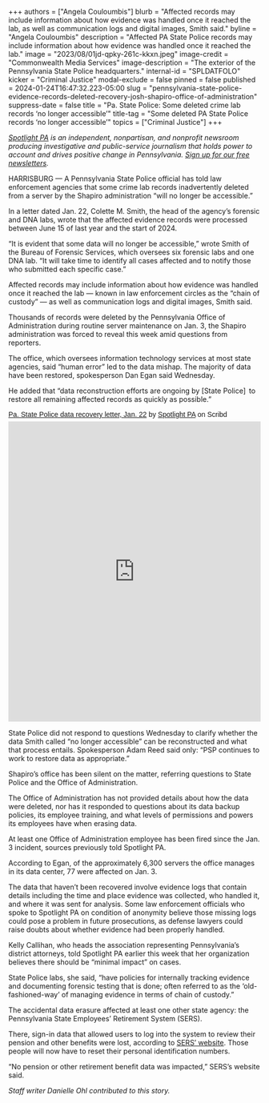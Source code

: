 +++
authors = ["Angela Couloumbis"]
blurb = "Affected records may include information about how evidence was handled once it reached the lab, as well as communication logs and digital images, Smith said."
byline = "Angela Couloumbis"
description = "Affected PA State Police records may include information about how evidence was handled once it reached the lab."
image = "2023/08/01jd-qpky-261c-kkxn.jpeg"
image-credit = "Commonwealth Media Services"
image-description = "The exterior of the Pennsylvania State Police headquarters."
internal-id = "SPLDATFOLO"
kicker = "Criminal Justice"
modal-exclude = false
pinned = false
published = 2024-01-24T16:47:32.223-05:00
slug = "pennsylvania-state-police-evidence-records-deleted-recovery-josh-shapiro-office-of-administration"
suppress-date = false
title = "Pa. State Police: Some deleted crime lab records ‘no longer accessible’"
title-tag = "Some deleted PA State Police records ‘no longer accessible’"
topics = ["Criminal Justice"]
+++

<a href="https://www.spotlightpa.org/"><em>Spotlight PA</em></a><em> is an independent, nonpartisan, and nonprofit newsroom producing investigative and public-service journalism that holds power to account and drives positive change in Pennsylvania. </em><a href="https://www.spotlightpa.org/newsletters"><em>Sign up for our free newsletters</em></a><em>.</em>

HARRISBURG — A Pennsylvania State Police official has told law enforcement agencies that some crime lab records inadvertently deleted from a server by the Shapiro administration “will no longer be accessible.”

In a letter dated Jan. 22, Colette M. Smith, the head of the agency’s forensic and DNA labs, wrote that the affected evidence records were processed between June 15 of last year and the start of 2024.

“It is evident that some data will no longer be accessible,” wrote Smith of the Bureau of Forensic Services, which oversees six forensic labs and one DNA lab. “It will take time to identify all cases affected and to notify those who submitted each specific case.”

<script src="https://www.spotlightpa.org/embed.js" async></script><div data-spl-embed-version="1" data-spl-src="https://www.spotlightpa.org/embeds/newsletter/"></div>

Affected records may include information about how evidence was handled once it reached the lab — known in law enforcement circles as the “chain of custody” — as well as communication logs and digital images, Smith said.

Thousands of records were deleted by the Pennsylvania Office of Administration during routine server maintenance on Jan. 3, the Shapiro administration was forced to reveal this week amid questions from reporters.

The office, which oversees information technology services at most state agencies, said “human error” led to the data mishap. The majority of data have been restored, spokesperson Dan Egan said Wednesday.

He added that “data reconstruction efforts are ongoing by \[State Police\]  to restore all remaining affected records as quickly as possible.”

<p  style=" margin: 12px auto 6px auto; font-family: Helvetica,Arial,Sans-serif; font-style: normal; font-variant: normal; font-weight: normal; font-size: 14px; line-height: normal; font-size-adjust: none; font-stretch: normal; -x-system-font: none; display: block;">   <a title="View Pa. State Police data recovery letter, Jan. 22 on Scribd" href="https://www.scribd.com/document/701220511/Pa-State-Police-data-recovery-letter-Jan-22#from_embed"  style="text-decoration: underline;" >Pa. State Police data recovery letter, Jan. 22</a> by <a title="View Spotlight PA's profile on Scribd" href="https://www.scribd.com/user/507961525/Spotlight-PA#from_embed"  style="text-decoration: underline;" >Spotlight PA</a> on Scribd</p><iframe class="scribd_iframe_embed" title="Pa. State Police data recovery letter, Jan. 22" src="https://www.scribd.com/embeds/701220511/content?start_page=1&view_mode=scroll&access_key=key-Su2WR93iVaaQT78q8CrE" data-auto-height="false" data-aspect-ratio="0.7729220222793488" scrolling="no" id="doc_10398" width="100%" height="600" frameborder="0"></iframe>

State Police did not respond to questions Wednesday to clarify whether the data Smith called “no longer accessible” can be reconstructed and what that process entails. Spokesperson Adam Reed said only: “PSP continues to work to restore data as appropriate.”

Shapiro’s office has been silent on the matter, referring questions to State Police and the Office of Administration.

The Office of Administration has not provided details about how the data were deleted, nor has it responded to questions about its data backup policies, its employee training, and what levels of permissions and powers its employees have when erasing data.

At least one Office of Administration employee has been fired since the Jan. 3 incident, sources previously told Spotlight PA.

According to Egan, of the approximately 6,300 servers the office manages in its data center, 77 were affected on Jan. 3.

The data that haven’t been recovered involve evidence logs that contain details including the time and place evidence was collected, who handled it, and where it was sent for analysis. Some law enforcement officials who spoke to Spotlight PA on condition of anonymity believe those missing logs could pose a problem in future prosecutions, as defense lawyers could raise doubts about whether evidence had been properly handled.

Kelly Callihan, who heads the association representing Pennsylvania’s district attorneys, told Spotlight PA earlier this week that her organization believes there should be “minimal impact” on cases.

<script src="https://www.spotlightpa.org/embed.js" async></script><div data-spl-embed-version="1" data-spl-src="https://www.spotlightpa.org/embeds/donate/"></div>

State Police labs, she said, “have policies for internally tracking evidence and documenting forensic testing that is done; often referred to as the ‘old-fashioned-way’ of managing evidence in terms of chain of custody.”

The accidental data erasure affected at least one other state agency: the Pennsylvania State Employees’ Retirement System (SERS).

There, sign-in data that allowed users to log into the system to review their pension and other benefits were lost, according to <a href="https://members.sers.pa.gov/member/Public/login.aspx?TYPE=33554433&amp;REALMOID=06-dbd04903-d514-406c-b6a2-03743ced19cd&amp;GUID=&amp;SMAUTHREASON=0&amp;METHOD=GET&amp;SMAGENTNAME=-SM-0c%2fquzY1UoLgPTm67ulGX%2fzRnX5JoyHdXltk7n7SjmZNz9hhs%2f%2bczJaLik8usNuN&amp;TARGET=-SM-HTTPS%3a%2f%2fmembers%2esers%2epa%2egov%2fmember%2f#">SERS’ website</a>. Those people will now have to reset their personal identification numbers.

“No pension or other retirement benefit data was impacted,” SERS’s website said.

<em>Staff writer Danielle Ohl contributed to this story.</em>

